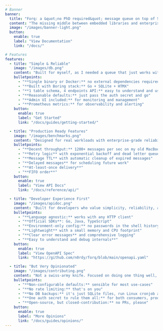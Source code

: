 ```yaml
---
# Banner
banner:
  title: "Forq: a &quot;no PhD required&quot; message queue on top of SQLite"
  content: "The missing middle between embedded libraries and enterprise solutions. Great for small to medium workloads of up to a few hundred messages per second."
  image: "/images/banner-light.png"
  button:
    enable: true
    label: "View Documentation"
    link: "/docs/"

# Features
features:
  - title: "Simple & Reliable"
    image: "/images/db.png"
    content: "Built for myself, as I needed a queue that just works without complexity."
    bulletpoints:
      - "**Single binary or Docker:** no external dependencies required to run"
      - "**Built with Boring stack:** Go + SQLite + HTMX"
      - "**1 table schema, 4 endpoints API:** easy to understand and use"
      - "**Reasonable defaults:** just pass the auth secret and go"
      - "**Admin UI included:** for monitoring and management"
      - "**Prometheus metrics:** for observability and alerting"
    button:
      enable: true
      label: "Get Started"
      link: "/docs/guides/getting-started/"

  - title: "Production Ready Features"
    image: "/images/benchmarks.png"
    content: "Designed for real workloads with enterprise-grade reliability in a simple package."
    bulletpoints:
      - "**Decent throughput:** 1200+ messages per sec on my old MacBook"
      - "**Retry logic** with exponential backoff and dead letter queues"
      - "**Message TTL** with automatic cleanup of expired messages"
      - "**Delayed messages** for scheduling future work"
      - "**At-least-once delivery**"
      - "**FIFO order**"
    button:
      enable: true
      label: "View API Docs"
      link: "/docs/reference/api/"

  - title: "Developer Experience First"
    image: "/images/apidoc.png"
    content: "Built for developers who value simplicity, reliability, and their own time."
    bulletpoints:
      - "**Language agnostic:** works with any HTTP client"
      - "**Official SDKs**: Go, Java, TypeScript"
      - "**Environment-only config:** no passwords in the shell history"
      - "**Lightweight** with a small memory and CPU footprint"
      - "**Clear error messages** and comprehensive logging"
      - "**Easy to understand and debug internals**"
    button:
      enable: true
      label: "View OpenAPI Spec"
      link: "https://github.com/n0rdy/forq/blob/main/openapi.yaml"

  - title: "But Very Opinionated"
    image: "/images/contributing.png"
    content: "Not a swiss-army knife. Focused on doing one thing well, with minimal configuration."
    bulletpoints:
      - "**Non-configurable defaults:** sensible for most use-cases"
      - "**No rate limiting:** that's on you"
      - "**No DB backups:** it's just SQLite files, run Linux cronjob and send them to S3 or smth"
      - "**One auth secret to rule them all:** for both consumers, producers, and the admin UI"
      - "**Open-source, but closed-contribution:** no PRs, please"
    button:
      enable: true
      label: "More Opinions"
      link: "/docs/guides/opinions/"
---
```

